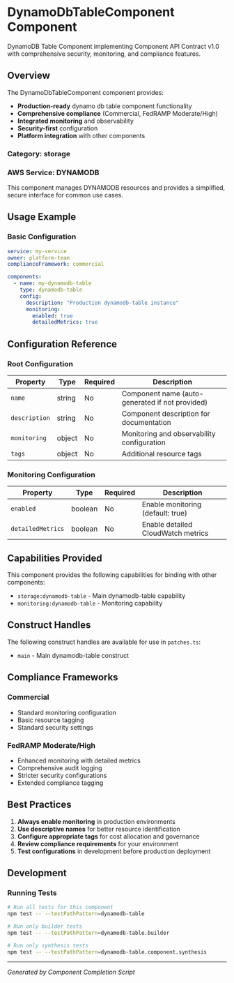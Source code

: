 # DynamoDbTableComponent Component

DynamoDB Table Component implementing Component API Contract v1.0 with comprehensive security, monitoring, and compliance features.

## Overview

The DynamoDbTableComponent component provides:

- **Production-ready** dynamo db table component functionality
- **Comprehensive compliance** (Commercial, FedRAMP Moderate/High)
- **Integrated monitoring** and observability
- **Security-first** configuration
- **Platform integration** with other components

### Category: storage

### AWS Service: DYNAMODB

This component manages DYNAMODB resources and provides a simplified, secure interface for common use cases.

## Usage Example

### Basic Configuration

```yaml
service: my-service
owner: platform-team
complianceFramework: commercial

components:
  - name: my-dynamodb-table
    type: dynamodb-table
    config:
      description: "Production dynamodb-table instance"
      monitoring:
        enabled: true
        detailedMetrics: true
```

## Configuration Reference

### Root Configuration

| Property | Type | Required | Description |
|----------|------|----------|-------------|
| `name` | string | No | Component name (auto-generated if not provided) |
| `description` | string | No | Component description for documentation |
| `monitoring` | object | No | Monitoring and observability configuration |
| `tags` | object | No | Additional resource tags |

### Monitoring Configuration

| Property | Type | Required | Description |
|----------|------|----------|-------------|
| `enabled` | boolean | No | Enable monitoring (default: true) |
| `detailedMetrics` | boolean | No | Enable detailed CloudWatch metrics |

## Capabilities Provided

This component provides the following capabilities for binding with other components:

- `storage:dynamodb-table` - Main dynamodb-table capability
- `monitoring:dynamodb-table` - Monitoring capability

## Construct Handles

The following construct handles are available for use in `patches.ts`:

- `main` - Main dynamodb-table construct

## Compliance Frameworks

### Commercial

- Standard monitoring configuration
- Basic resource tagging
- Standard security settings

### FedRAMP Moderate/High

- Enhanced monitoring with detailed metrics
- Comprehensive audit logging
- Stricter security configurations
- Extended compliance tagging

## Best Practices

1. **Always enable monitoring** in production environments
2. **Use descriptive names** for better resource identification
3. **Configure appropriate tags** for cost allocation and governance
4. **Review compliance requirements** for your environment
5. **Test configurations** in development before production deployment

## Development

### Running Tests

```bash
# Run all tests for this component
npm test -- --testPathPattern=dynamodb-table

# Run only builder tests
npm test -- --testPathPattern=dynamodb-table.builder

# Run only synthesis tests
npm test -- --testPathPattern=dynamodb-table.component.synthesis
```

---

*Generated by Component Completion Script*